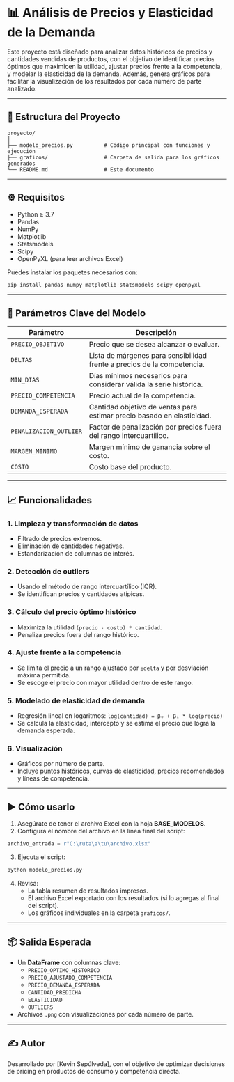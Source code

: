
# 📊 Análisis de Precios y Elasticidad de la Demanda

Este proyecto está diseñado para analizar datos históricos de precios y cantidades vendidas de productos, con el objetivo de identificar precios óptimos que maximicen la utilidad, ajustar precios frente a la competencia, y modelar la elasticidad de la demanda. Además, genera gráficos para facilitar la visualización de los resultados por cada número de parte analizado.

---

## 📁 Estructura del Proyecto

```
proyecto/
│
├── modelo_precios.py          # Código principal con funciones y ejecución
├── graficos/                  # Carpeta de salida para los gráficos generados
└── README.md                  # Este documento
```

---

## ⚙️ Requisitos

- Python ≥ 3.7
- Pandas
- NumPy
- Matplotlib
- Statsmodels
- Scipy
- OpenPyXL (para leer archivos Excel)

Puedes instalar los paquetes necesarios con:

```bash
pip install pandas numpy matplotlib statsmodels scipy openpyxl
```

---

## 📌 Parámetros Clave del Modelo

| Parámetro                  | Descripción                                                                 |
|---------------------------|-----------------------------------------------------------------------------|
| `PRECIO_OBJETIVO`         | Precio que se desea alcanzar o evaluar.                                    |
| `DELTAS`                  | Lista de márgenes para sensibilidad frente a precios de la competencia.    |
| `MIN_DIAS`                | Días mínimos necesarios para considerar válida la serie histórica.         |
| `PRECIO_COMPETENCIA`      | Precio actual de la competencia.                                           |
| `DEMANDA_ESPERADA`        | Cantidad objetivo de ventas para estimar precio basado en elasticidad.     |
| `PENALIZACION_OUTLIER`    | Factor de penalización por precios fuera del rango intercuartílico.        |
| `MARGEN_MINIMO`           | Margen mínimo de ganancia sobre el costo.                                  |
| `COSTO`                   | Costo base del producto.                                                   |

---

## 📈 Funcionalidades

### 1. Limpieza y transformación de datos

- Filtrado de precios extremos.
- Eliminación de cantidades negativas.
- Estandarización de columnas de interés.

### 2. Detección de outliers

- Usando el método de rango intercuartílico (IQR).
- Se identifican precios y cantidades atípicas.

### 3. Cálculo del precio óptimo histórico

- Maximiza la utilidad `(precio - costo) * cantidad`.
- Penaliza precios fuera del rango histórico.

### 4. Ajuste frente a la competencia

- Se limita el precio a un rango ajustado por `±delta` y por desviación máxima permitida.
- Se escoge el precio con mayor utilidad dentro de este rango.

### 5. Modelado de elasticidad de demanda

- Regresión lineal en logaritmos: `log(cantidad) = β₀ + β₁ * log(precio)`
- Se calcula la elasticidad, intercepto y se estima el precio que logra la demanda esperada.

### 6. Visualización

- Gráficos por número de parte.
- Incluye puntos históricos, curvas de elasticidad, precios recomendados y líneas de competencia.

---

## ▶️ Cómo usarlo

1. Asegúrate de tener el archivo Excel con la hoja **BASE_MODELOS**.
2. Configura el nombre del archivo en la línea final del script:

```python
archivo_entrada = r"C:\ruta\a\tu\archivo.xlsx"
```

3. Ejecuta el script:

```bash
python modelo_precios.py
```

4. Revisa:
   - La tabla resumen de resultados impresos.
   - El archivo Excel exportado con los resultados (si lo agregas al final del script).
   - Los gráficos individuales en la carpeta `graficos/`.

---

## 📦 Salida Esperada

- Un **DataFrame** con columnas clave:
  - `PRECIO_OPTIMO_HISTORICO`
  - `PRECIO_AJUSTADO_COMPETENCIA`
  - `PRECIO_DEMANDA_ESPERADA`
  - `CANTIDAD_PREDICHA`
  - `ELASTICIDAD`
  - `OUTLIERS`
- Archivos `.png` con visualizaciones por cada número de parte.

---

## ✍️ Autor

Desarrollado por [Kevin Sepúlveda], con el objetivo de optimizar decisiones de pricing en productos de consumo y competencia directa.
